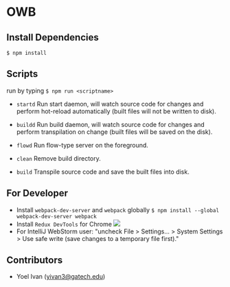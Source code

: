 # OWB

## Install Dependencies
`$ npm install`

## Scripts
run by typing
`$ npm run <scriptname>`

+ `startd` 
Run start daemon, will watch source code for changes and perform hot-reload automatically (built files will not be written to disk).

+ `buildd`
Run build daemon, will watch source code for changes and perform transpilation on change (built files will be saved on the disk).

+ `flowd`
Run flow-type server on the foreground.

+ `clean`
Remove build directory.

+ `build`
Transpile source code and save the built files into disk.

## For Developer
+ Install `webpack-dev-server` and `webpack` globally
`$ npm install --global webpack-dev-server webpack`
+ Install `Redux DevTools` for Chrome 
<a href="https://goo.gl/RQ43VE"><img src="http://chart.apis.google.com/chart?cht=qr&chs=120x120&choe=UTF-8&chld=H|0&chl=https://goo.gl/RQ43VE"/></a>
+ For IntelliJ WebStorm user:
"uncheck File > Settings... > System Settings > Use safe write (save changes to a temporary file first)."

## Contributors
+ Yoel Ivan (yivan3@gatech.edu)
